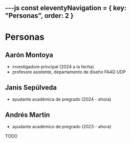 ---js
const eleventyNavigation = {
 key: "Personas",
 order: 2
}
---

# Personas

## Aarón Montoya

* investigadore principal (2024 a la fecha)
* profesore asistente, departamento de diseño FAAD UDP

## Janis Sepúlveda

* ayudante académica de pregrado (2024 - ahora)

## Andrés Martin

* ayudante académico de pregrado (2023 - ahora)

TODO
